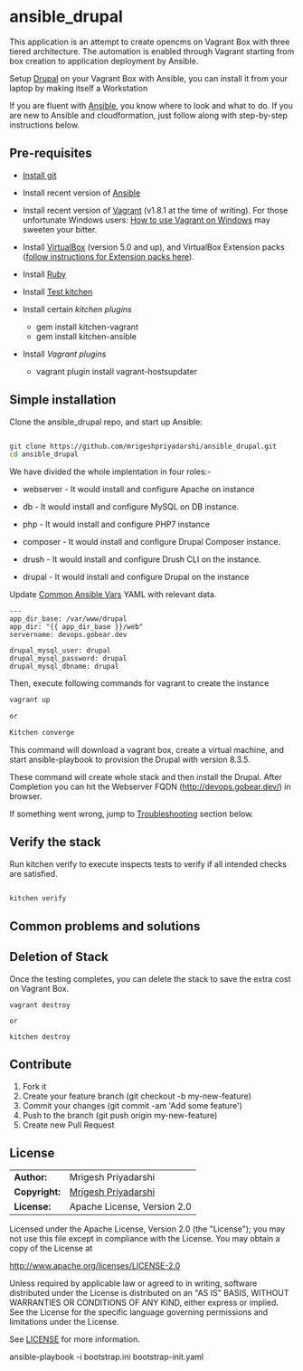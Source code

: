 # ansible_drupal

This application is an attempt to create opencms on Vagrant Box with three tiered architecture. The automation is enabled through Vagrant starting from box creation to application deployment by Ansible. 

Setup [Drupal](https://www.drupal.org/)  on your Vagrant Box with Ansible, you can install it from your laptop by making itself a Workstation

If you are fluent with [Ansible](http://docs.ansible.com/ansible/intro_getting_started.html), you know where to look and what to do. If you are new to Ansible and cloudformation, just follow along with step-by-step instructions below.


## Pre-requisites
* [Install git](https://git-scm.com/downloads)

* Install recent version of [Ansible](http://docs.ansible.com/ansible/intro_installation.html)

* Install recent version of [Vagrant](https://www.vagrantup.com/docs/installation/)
(v1.8.1 at the time of writing). For those unfortunate Windows users: [How to use Vagrant on Windows](http://tech.osteel.me/posts/2015/01/25/how-to-use-vagrant-on-windows.html) may sweeten your bitter.

* Install [VirtualBox](https://www.virtualbox.org/wiki/Downloads) (version 5.0 and up), and
VirtualBox Extension packs ([follow instructions for Extension packs
here](https://www.virtualbox.org/manual/ch01.html#intro-installing)).

* Install [Ruby](https://www.ruby-lang.org/en/documentation/installation/)

* Install [Test kitchen](http://kitchen.ci)

* Install certain *kitchen plugins*
	* gem install kitchen-vagrant
	* gem install kitchen-ansible

* Install *Vagrant plugins*
	* vagrant plugin install vagrant-hostsupdater


## Simple installation

Clone the ansible_drupal repo, and start up Ansible:

```bash

git clone https://github.com/mrigeshpriyadarshi/ansible_drupal.git
cd ansible_drupal

```

We have divided the whole implentation in four roles:-

* webserver - It would install and configure Apache on instance

* db - It would install and configure MySQL on DB instance.

* php - It would install and configure PHP7 instance

* composer - It would install and configure Drupal Composer instance.

* drush - It would install and configure Drush CLI on the instance.

* drupal - It would install and configure Drupal on the instance


Update [Common Ansible Vars](./group_vars/common.yaml) YAML with relevant data.

```
---
app_dir_base: /var/www/drupal
app_dir: "{{ app_dir_base }}/web"
servername: devops.gobear.dev

drupal_mysql_user: drupal
drupal_mysql_password: drupal
drupal_mysql_dbname: drupal

```

Then, execute following commands for vagrant to create the instance

```bash
vagrant up

or 

Kitchen converge

```

This command will download a vagrant box, create a virtual machine, and start ansible-playbook to provision the Drupal with version 8.3.5.


These command will create whole stack and then install the Drupal. After Completion you can hit the Webserver FQDN  (http://devops.gobear.dev/) in browser.

If something went wrong, jump to [Troubleshooting](https://github.com/mrigeshpriyadarshi/ansible_drupal#common-problems-and-solutions) section below.


## Verify the stack

Run kitchen verify to execute inspects tests to verify if all intended checks are satisfied.

```bash

kitchen verify

```


## Common problems and solutions

## Deletion of Stack

Once the testing completes, you can delete the stack to save the extra cost on Vagrant Box.

```
vagrant destroy

or

kitchen destroy

```


## Contribute

1. Fork it
1. Create your feature branch (git checkout -b my-new-feature)
1. Commit your changes (git commit -am 'Add some feature')
1. Push to the branch (git push origin my-new-feature)
1. Create new Pull Request


## License

|  |  |
| ------ | --- |
| **Author:** | Mrigesh Priyadarshi |
| **Copyright:** | [Mrigesh Priyadarshi](mailto:mrigeshpriyadarshi@gmail.com) |
| **License:** | Apache License, Version 2.0 |

Licensed under the Apache License, Version 2.0 (the "License"); you may not use this file except in compliance with the License. You may obtain a copy of the License at

http://www.apache.org/licenses/LICENSE-2.0

Unless required by applicable law or agreed to in writing, software distributed under the License is distributed on an "AS IS" BASIS, WITHOUT WARRANTIES OR CONDITIONS OF ANY KIND, either express or implied. See the License for the specific language governing permissions and limitations under the License.

See [LICENSE](license) for more information.

ansible-playbook -i bootstrap.ini bootstrap-init.yaml
